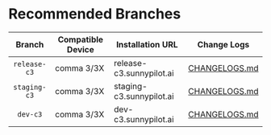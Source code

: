 # Recommended Branches

|      Branch      | Compatible Device | Installation URL          | Change Logs                                                                              |
|:----------------:|-------------------|---------------------------|------------------------------------------------------------------------------------------|
|   `release-c3`   | comma 3/3X        | release-c3.sunnypilot.ai  | [CHANGELOGS.md](https://github.com/sunnyhaibin/sunnypilot/blob/release-c3/CHANGELOGS.md) |
|   `staging-c3`   | comma 3/3X        | staging-c3.sunnypilot.ai  | [CHANGELOGS.md](https://github.com/sunnyhaibin/sunnypilot/blob/release-c3/CHANGELOGS.md) |
|     `dev-c3`     | comma 3/3X        | dev-c3.sunnypilot.ai      | [CHANGELOGS.md](https://github.com/sunnyhaibin/sunnypilot/blob/release-c3/CHANGELOGS.md) |
